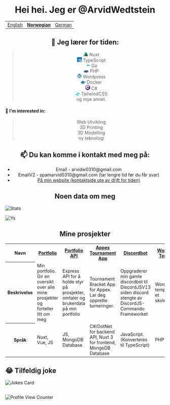 
<h1 align="center">Hei hei. Jeg er @ArvidWedtstein</h1>

<table align="center">
  <tr>
    <td><a href="README.md">English</a></td>
    <td><b><u><a href="README_no.md">Norwegian</a></b></u></td>
    <td><a href="README_de.md">German</a></td>
  </tr>
</table>

<h2 align="center">🌱 Jeg lærer for tiden:</h2>
<blockquote align="center">
  <img width="15"src="icons/nuxt.png" /> Nuxt<br>
  <img width="15"src="icons/typescript.png" /> TypeScript<br>
  <img width="15"src="icons/go.png" /> Go<br>
  <img width="15"src="icons/php.png" /> PHP<br>
  <img width="15"src="icons/wordpress.png" /> Wordpress<br>
  <img width="15"src="icons/docker.png" /> Docker<br>
  <img width="15"src="icons/csharp.png" /> C#<br>
  <img width="15"src="icons/tailwind.png" /> TailwindCSS<br>
  og mye annet.
</blockquote>


#### 👀 I’m interested in:
<blockquote align="center">
  Web Utvikling<br>
  3D Printing<br>
  3D Modelling<br>
  ny teknologi<br>
</blockquote>


<h2 align="center">📫 Du kan komme i kontakt med meg på: </h6>
<ul align="center">
  <li align="center">Email - arvidw0310@gmail.com</li>
  <li align="center">EmailV2 - spamarvid0310@gmail.com (tar lengre tid før du får svar)</li>
  <li align="center"><a href="https://nuxtarvidw.netlify.app">På min website (kontaktside ute av drift for tiden)</a></li>
</ul>



<h2 align="center">Noen data om meg</h2>

![Stats](https://github-readme-stats.vercel.app/api?username=ArvidWedtstein&show_icons=true&count_private=true&theme=dark)

![Ys](https://github-readme-stats.vercel.app/api/top-langs/?username=arvidwedtstein&theme=dark)


<h2 align="center">Mine prosjekter</h2>

<table align="center">
  <tr>
    <th>Navn</th>
    <th><a href="https://github.com/ArvidWedtstein/Nuxt-Website">Portfolio</a></th>
    <th><a href="https://github.com/ArvidWedtstein/Website-API">Portfolio API</a></th>
    <th><a href="https://github.com/appex/appex-tournaments">Appex Tournament App</a></th>
    <th><a href="https://github.com/ArvidWedtstein/DiscordbotV13">Discordbot</a></th>
    <th><a href="https://github.com/ArvidWedtstein/Devco">Wordpress Template</a></th>
  </tr>
  <tr>
    <th>Beskrivelse</th>
    <td>Min portfolio. Gir en oversikt over alle mine prosjekter og forteller litt om meg</td>
    <td>Express API for å holde styr på prosjekter, omtaler og brukerdata på min portfolio</td>
    <td>Tournament Bracket App for Appex. Lar deg opprette turneringer.</td>
    <td>Oppgraderer min gamle discordbot til DiscordJSV13 siden discord stengte av DiscordJS-Commando Frameworket</td>
    <td>Wordpress template til et skoleprosjekt</td>
  </tr>
  <tr>
    <th>Språk</th>
    <td>Nuxt, Vue, JS</td>
    <td>JS, MongoDB Database</td>
    <td>C#/DotNet for backend API, Nuxt 3 for frontend, MongoDB Database</td>
    <td>JavaScript. (Konverteres til TypeScript)</td>
    <td>PHP</td>
  </tr>
</table>
<!-- <p align="center">
  <a href="https://github.com/ArvidWedtstein/Nuxt-Website">
    <img align="center" src="https://github-readme-stats.vercel.app/api/pin/?username=arvidwedtstein&repo=nuxt-website" />
  </a>
  <a href="https://github.com/ArvidWedtstein/Website-API">
    <img align="center" src="https://github-readme-stats.vercel.app/api/pin/?username=arvidwedtstein&repo=website-api" />
  </a>
  <a href="https://github.com/ArvidWedtstein/DiscordbotV13">
    <img align="center" src="https://github-readme-stats.vercel.app/api/pin/?username=arvidwedtstein&repo=discordbotv13" />
  </a>
</p> -->

## 😂 Tilfeldig joke
![Jokes Card](https://readme-jokes.vercel.app/api)
##
![Profile View Counter](https://komarev.com/ghpvc/?username=arvidwedtstein)

